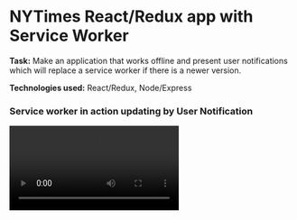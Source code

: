 # NYTimes React/Redux app with Service Worker


**Task:**      Make an application that works offline and present user notifications which will replace a service worker if there is a newer version.

**Technologies used:** React/Redux, Node/Express


### Service worker in action updating by User Notification
![](public/sw.mp4)